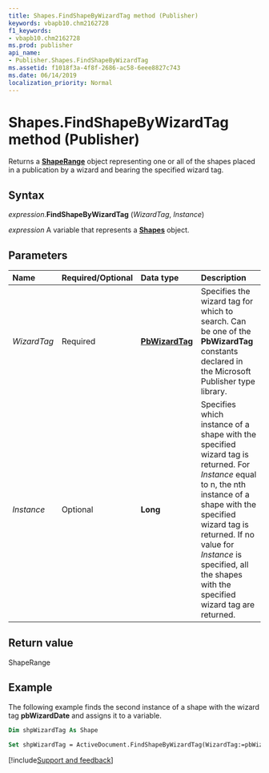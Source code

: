 ```yaml
---
title: Shapes.FindShapeByWizardTag method (Publisher)
keywords: vbapb10.chm2162728
f1_keywords:
- vbapb10.chm2162728
ms.prod: publisher
api_name:
- Publisher.Shapes.FindShapeByWizardTag
ms.assetid: f1018f3a-4f8f-2686-ac58-6eee8827c743
ms.date: 06/14/2019
localization_priority: Normal
---
```



# Shapes.FindShapeByWizardTag method (Publisher)

Returns a **[ShapeRange](Publisher.ShapeRange.md)** object representing one or all of the shapes placed in a publication by a wizard and bearing the specified wizard tag.


## Syntax

_expression_.**FindShapeByWizardTag** (_WizardTag_, _Instance_)

_expression_ A variable that represents a **[Shapes](Publisher.Shapes.md)** object.


## Parameters

|Name|Required/Optional|Data type|Description|
|:-----|:-----|:-----|:-----|
|_WizardTag_|Required| **[PbWizardTag](Publisher.PbWizardTag.md)**|Specifies the wizard tag for which to search. Can be one of the **PbWizardTag** constants declared in the Microsoft Publisher type library.|
|_Instance_|Optional| **Long**|Specifies which instance of a shape with the specified wizard tag is returned. For _Instance_ equal to n, the nth instance of a shape with the specified wizard tag is returned. If no value for _Instance_ is specified, all the shapes with the specified wizard tag are returned.|

## Return value

ShapeRange


## Example

The following example finds the second instance of a shape with the wizard tag **pbWizardDate** and assigns it to a variable.

```vb
Dim shpWizardTag As Shape 
 
Set shpWizardTag = ActiveDocument.FindShapeByWizardTag(WizardTag:=pbWizardDate, Instance:=2)
```

[!include[Support and feedback](~/includes/feedback-boilerplate.md)]